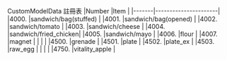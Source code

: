 CustomModelData 註冊表
|Number |Item                  |
|-------|----------------------|
|4000.  |sandwich/bag(stuffed) |
|4001.  |sandwich/bag(opened)  |
|4002.  |sandwich/tomato       |
|4003.  |sandwich/cheese       |
|4004.  |sandwich/fried_chicken|
|4005.  |sandwich/mayo         |
|4006.  |flour                 |
|4007.  |magnet                |
|       |                      |
|4500.  |grenade               |
|4501.  |plate                 |
|4502.  |plate_ex              |
|4503.  |raw_egg               |
|       |                      |
|4750.  |vitality_apple        |
